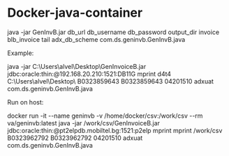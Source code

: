 # Docker-java-container

java -jar GenInvB.jar db_url db_username db_password output_dir invoice blb_invoice tail adx_db_scheme com.ds.geninvb.GenInvB.java

Example:

java -jar C:\\Users\\alvel\\Desktop\\GenInvoiceB.jar jdbc:oracle:thin:@192.168.20.210:1521:DB11G mprint d4t4 C:\\Users\\alvel\\Desktop\\ B0323859643 B0323859643 04201510 adxuat com.ds.geninvb.GenInvB.java


Run on host:


docker run -it --name geninvb -v /home/docker/csv:/work/csv --rm va/geninvb:latest java -jar /work/csv/GenInvoiceB.jar jdbc:oracle:thin:@pt2elpdb.mobiltel.bg:1521:p2elp mprint mprint /work/csv B0323962792 B0323962792 04201510 adxuat com.ds.geninvb.GenInvB.java